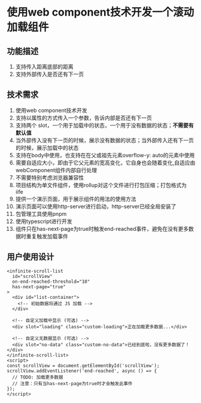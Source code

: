 # 使用web component技术开发一个滚动加载组件

## 功能描述
1. 支持传入距离底部的距离
2. 支持外部传入是否还有下一页

## 技术需求
1. 使用web component技术开发
2. 支持以属性的方式传入一个参数，告诉内部是否还有下一页
3. 支持两个 slot，一个用于加载中的状态，一个用于没有数据的状态；**不需要有默认值**
4. 当外部传入没有下一页的时候，展示没有数据的状态；当外部传入还有下一页的时候，展示加载中的状态
5. 支持在body中使用，也支持在在父或祖先元素overflow-y: auto的元素中使用
6. 需要自适应大小，即由于它父元素的宽高变化，它自身也会随着变化,自适应由webComponent组件内部自行处理
7. 不需要特别考虑浏览器兼容性
8. 项目结构为单文件组件，使用rollup对这个文件进行打包压缩；打包格式为 iife
9. 提供一个演示页面，用于展示组件的用法的使用方法
10. 演示页面可以使用http-server进行启动，http-server已经全局安装了
11. 包管理工具使用pnpm
12. 使用typescript进行开发
13. 组件只在has-next-page为true时触发end-reached事件，避免在没有更多数据时重复触发加载事件

## 用户使用设计
```
<infinite-scroll-list
  id="scrollView"
  on-end-reached-threshold="10"
  has-next-page="true"
>
  <div id="list-container">
    <!-- 初始数据将通过 JS 加载 -->
  </div>
  
  <!-- 自定义加载中显示 (可选) -->
  <div slot="loading" class="custom-loading">正在加载更多数据...</div>
  
  <!-- 自定义无数据显示 (可选) -->
  <div slot="no-data" class="custom-no-data">已经到底啦，没有更多数据了！</div>
</infinite-scroll-list>
<script>
const scrollView = document.getElementById('scrollView');
scrollView.addEventListener('end-reached', async () => {
  // TODO: 加载更多数据
  // 注意：只有当has-next-page为true时才会触发此事件
});
</script>